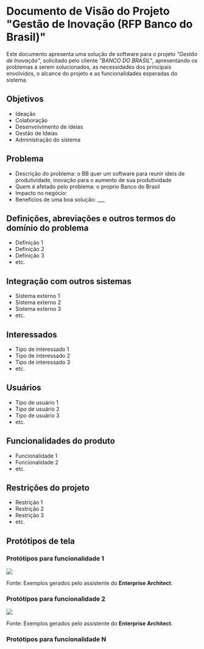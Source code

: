 # Documento de Visão do Projeto "Gestão de Inovação (RFP Banco do Brasil)"

Este documento apresenta uma solução de software para o projeto *"Gestão de Inovação"*, solicitado pelo cliente *"BANCO DO BRASIL"*, 
apresentando os problemas a serem solucionados, as necessidades dos principais envolvidos, o alcance do projeto e as funcionalidades 
esperadas do sistema.

## Objetivos

* Ideação 
* Colaboração
* Desenvolvimento de ideias
* Gestão de Ideias
* Administração do sistema

## Problema 

* Descrição do problema: o BB quer um software para reunir ideis de produtividade, inovação para o aumento de sua produtividade
* Quem é afetado pelo problema: o proprio Banco do Brasil
* Impacto no negócio: 
* Benefícios de uma boa solução: ___

## Definições, abreviações e outros termos do domínio do problema

* Definição 1
* Definição 2
* Definição 3
* etc.

## Integração com outros sistemas

* Sistema externo 1
* Sistema externo 2
* Sistema externo 3
* etc.
 
## Interessados

* Tipo de interessado 1
* Tipo de interessado 2
* Tipo de interessado 3
* etc.

## Usuários

* Tipo de usuário 1
* Tipo de usuário 2
* Tipo de usuário 3
* etc.

## Funcionalidades do produto

* Funcionalidade 1
* Funcionalidade 2
* etc.

## Restrições do projeto

* Restrição 1
* Restrição 2
* Restrição 3
* etc.

## Protótipos de tela

### Protótipos para funcionalidade 1

![](proto1.png)

Fonte: Exemplos gerados pelo assistente do **Enterprise Architect**.

### Protótipos para funcionalidade 2

![](proto2.png)

Fonte: Exemplos gerados pelo assistente do **Enterprise Architect**.

### Protótipos para funcionalidade N
